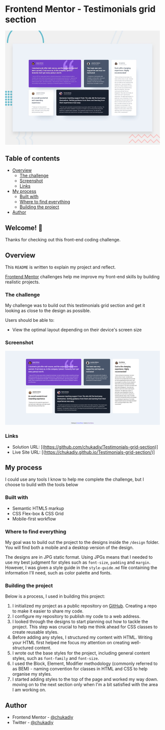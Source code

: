 # Frontend Mentor - Testimonials grid section

![Design preview for the Testimonials grid section coding challenge](./design/desktop-preview.jpg)

## Table of contents

- [Overview](#overview)
  - [The challenge](#the-challenge)
  - [Screenshot](#screenshot)
  - [Links](#links)
- [My process](#my-process)
  - [Built with](#built-with)
  - [Where to find everything](#where-to-find-everything)
  - [Building the project](#building-the-project)
- [Author](#author)



## Welcome! 👋

Thanks for checking out this front-end coding challenge.

## Overview

This `README` is written to explain my project and reflect.

[Frontend Mentor](https://www.frontendmentor.io) challenges help me improve my front-end skills by building realistic projects.

### The challenge

My challenge was to build out this testimonials grid section and get it looking as close to the design as possible.

Users should be able to:

- View the optimal layout depending on their device's screen size

### Screenshot

![](./screenshots/Screenshot.png)


### Links

- Solution URL: [(https://github.com/chukadiy/Testimonials-grid-section)]
- Live Site URL: [(https://chukadiy.github.io/Testimonials-grid-section/)]

## My process

I could use any tools I know to help me complete the challenge, but I choose to build with the tools below

### Built with

- Semantic HTML5 markup
- CSS Flex-box & CSS Grid
- Mobile-first workflow


### Where to find everything

My goal was to build out the project to the designs inside the `/design` folder. You will find both a mobile and a desktop version of the design. 

The designs are in JPG static format. Using JPGs means that I needed to use my best judgment for styles
such as `font-size`, `padding` and `margin`. However, I was given a style guide in the `style-guide.md` file containing the information I'll need, such as color palette and fonts.

### Building the project

Below is a process, I used in building this project:

1. I initialized my project as a public repository on [GitHub](https://github.com/). Creating a repo to make it easier to share my code.
2. I configure my repository to publish my code to a web address.
3. I looked through the designs to start planning out how to tackle the project. This step was crucial to help me think ahead for CSS classes to create reusable styles.
4. Before adding any styles, I structured my content with HTML. Writing your HTML first helped me focus my attention on creating well-structured content.
5. I wrote out the base styles for the project, including general content styles, such as `font-family` and `font-size`.
6. I used the Block, Element, Modifier methodology (commonly referred to as BEM) - naming convention for classes in HTML and CSS to help organise my styles.
7. I started adding styles to the top of the page and worked my way down. moving on to the next section only when I'm a bit satisfied with the area I am working on.


## Author

- Frontend Mentor - [@chukadiy](https://www.frontendmentor.io/profile/chukadiy)
- Twitter - [@chukadiy](https://www.twitter.com/chukadiy)
